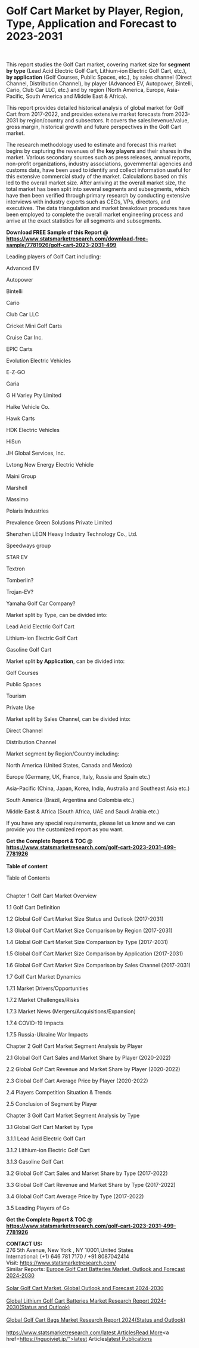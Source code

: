 <h1>Golf Cart Market by Player, Region, Type, Application and Forecast to 2023-2031</h1><br/><p>This report studies the Golf Cart market, covering market size for <strong>segment by type</strong> (Lead Acid Electric Golf Cart, Lithium-ion Electric Golf Cart, etc.), <strong>by application</strong> (Golf Courses, Public Spaces, etc.), by sales channel (Direct Channel, Distribution Channel), by player (Advanced EV, Autopower, Bintelli, Cario, Club Car LLC, etc.) and by region (North America, Europe, Asia-Pacific, South America and Middle East & Africa).</p><p>This report provides detailed historical analysis of global market for Golf Cart from 2017-2022, and provides extensive market forecasts from 2023-2031 by region/country and subsectors. It covers the sales/revenue/value, gross margin, historical growth and future perspectives in the Golf Cart market.</p><p>The research methodology used to estimate and forecast this market begins by capturing the revenues of the <strong>key players</strong> and their shares in the market. Various secondary sources such as press releases, annual reports, non-profit organizations, industry associations, governmental agencies and customs data, have been used to identify and collect information useful for this extensive commercial study of the market. Calculations based on this led to the overall market size. After arriving at the overall market size, the total market has been split into several segments and subsegments, which have then been verified through primary research by conducting extensive interviews with industry experts such as CEOs, VPs, directors, and executives. The data triangulation and market breakdown procedures have been employed to complete the overall market engineering process and arrive at the exact statistics for all segments and subsegments.</p><p><strong>Download FREE Sample of this Report @ <a href="https://www.statsmarketresearch.com/download-free-sample/7781926/golf-cart-2023-2031-499">https://www.statsmarketresearch.com/download-free-sample/7781926/golf-cart-2023-2031-499</a></strong></p><p>Leading players of Golf Cart including:</p><p>Advanced EV</p><p>Autopower</p><p>Bintelli</p><p>Cario</p><p>Club Car LLC</p><p>Cricket Mini Golf Carts</p><p>Cruise Car Inc.</p><p>EPIC Carts</p><p>Evolution Electric Vehicles</p><p>E-Z-GO</p><p>Garia</p><p>G H Varley Pty Limited</p><p>Haike Vehicle Co.</p><p>Hawk Carts</p><p>HDK Electric Vehicles</p><p>HiSun</p><p>JH Global Services, Inc.</p><p>Lvtong New Energy Electric Vehicle</p><p>Maini Group</p><p>Marshell</p><p>Massimo</p><p>Polaris Industries</p><p>Prevalence Green Solutions Private Limited</p><p>Shenzhen LEON Heavy Industry Technology Co., Ltd.</p><p>Speedways group</p><p>STAR EV</p><p>Textron</p><p>Tomberlin?</p><p>Trojan-EV?</p><p>Yamaha Golf Car Company?</p><p>Market split by Type, can be divided into:</p><p>Lead Acid Electric Golf Cart</p><p>Lithium-ion Electric Golf Cart</p><p>Gasoline Golf Cart</p><p>Market split <strong>by Application</strong>, can be divided into:</p><p>Golf Courses</p><p>Public Spaces</p><p>Tourism</p><p>Private Use</p><p>Market split by Sales Channel, can be divided into:</p><p>Direct Channel</p><p>Distribution Channel</p><p>Market segment by Region/Country including:</p><p>North America (United States, Canada and Mexico)</p><p>Europe (Germany, UK, France, Italy, Russia and Spain etc.)</p><p>Asia-Pacific (China, Japan, Korea, India, Australia and Southeast Asia etc.)</p><p>South America (Brazil, Argentina and Colombia etc.)</p><p>Middle East & Africa (South Africa, UAE and Saudi Arabia etc.)</p><p>If you have any special requirements, please let us know and we can provide you the customized report as you want.</p><div><b>Get the Complete Report & TOC @ <a href="https://www.statsmarketresearch.com/golf-cart-2023-2031-499-7781926">https://www.statsmarketresearch.com/golf-cart-2023-2031-499-7781926</a></b></div><br><b>Table of content</b><p>Table of Contents<br />
 
 <br />
 
 Chapter 1 Golf Cart Market Overview<br />
 
  1.1 Golf Cart Definition<br />
 
  1.2 Global Golf Cart Market Size Status and Outlook (2017-2031)<br />
 
  1.3 Global Golf Cart Market Size Comparison by Region (2017-2031)<br />
 
  1.4 Global Golf Cart Market Size Comparison by Type (2017-2031)<br />
 
  1.5 Global Golf Cart Market Size Comparison by Application (2017-2031)<br />
 
  1.6 Global Golf Cart Market Size Comparison by Sales Channel (2017-2031)<br />
 
  1.7 Golf Cart Market Dynamics<br />
 
  1.7.1 Market Drivers/Opportunities<br />
 
  1.7.2 Market Challenges/Risks<br />
 
  1.7.3 Market News (Mergers/Acquisitions/Expansion)<br />
 
  1.7.4 COVID-19 Impacts<br />
 
  1.7.5 Russia-Ukraine War Impacts<br />
 
 Chapter 2 Golf Cart Market Segment Analysis by Player<br />
 
  2.1 Global Golf Cart Sales and Market Share by Player (2020-2022)<br />
 
  2.2 Global Golf Cart Revenue and Market Share by Player (2020-2022)<br />
 
  2.3 Global Golf Cart Average Price by Player (2020-2022)<br />
 
  2.4 Players Competition Situation & Trends<br />
 
  2.5 Conclusion of Segment by Player<br />
 
 Chapter 3 Golf Cart Market Segment Analysis by Type<br />
 
  3.1 Global Golf Cart Market by Type<br />
 
  3.1.1 Lead Acid Electric Golf Cart<br />
 
  3.1.2 Lithium-ion Electric Golf Cart<br />
 
  3.1.3 Gasoline Golf Cart<br />
 
  3.2 Global Golf Cart Sales and Market Share by Type (2017-2022)<br />
 
  3.3 Global Golf Cart Revenue and Market Share by Type (2017-2022)<br />
 
  3.4 Global Golf Cart Average Price by Type (2017-2022)<br />
 
  3.5 Leading Players of Go<br><div><b>Get the Complete Report & TOC @ <a href="https://www.statsmarketresearch.com/golf-cart-2023-2031-499-7781926">https://www.statsmarketresearch.com/golf-cart-2023-2031-499-7781926</a></b></div></p> <b>CONTACT US:</b><br>276 5th Avenue, New York , NY 10001,United States<br>International: (+1) 646 781 7170 / +91 8087042414<br>Visit: <a href="https://www.statsmarketresearch.com/">https://www.statsmarketresearch.com/</a><br>Similar Reports: <a href="https://www.statsmarketresearch.com/golf-cart-2023-2031-499-7781926">Europe Golf Cart Batteries Market, Outlook and Forecast 2024-2030</a><br/><br/><a href="https://www.statsmarketresearch.com/golf-cart-2023-2031-499-7781926">Solar Golf Cart Market, Global Outlook and Forecast 2024-2030</a><br/><br/><a href="https://www.statsmarketresearch.com/golf-cart-2023-2031-499-7781926">Global Lithium Golf Cart Batteries Market Research Report 2024-2030(Status and Outlook)</a><br/><br/><a href="https://www.statsmarketresearch.com/golf-cart-2023-2031-499-7781926">Global Golf Cart Bags Market Research Report 2024(Status and Outlook)</a><br/><br/><a href="https://gyeongbokgung.com">https://www.statsmarketresearch.com/</a><a href="https://hallyeomaritime.com">latest Articles</a><a href="https://jingwansa.com">Read More</a><a href=https://nguoiviet.jp/">latest Articles</a><a href="https://www.intelmarketresearch.com/">latest Publications</a>